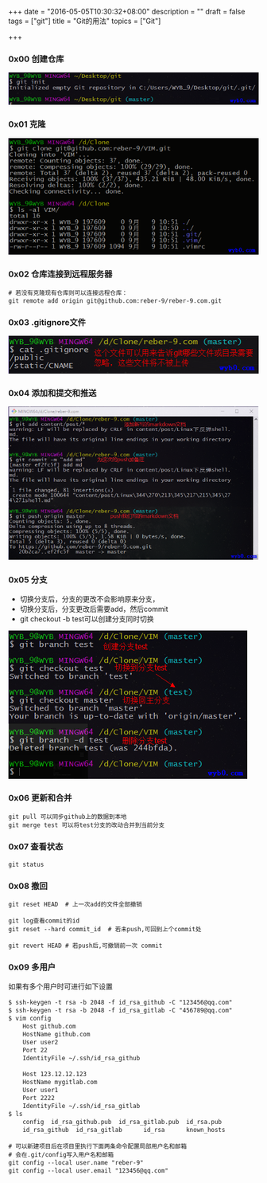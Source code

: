 +++
date = "2016-05-05T10:30:32+08:00"
description = ""
draft = false
tags = ["git"]
title = "Git的用法"
topics = ["Git"]

+++

### 0x00 创建仓库
![创建仓库](/img/post/git_init.png)

### 0x01 克隆
![git克隆](/img/post/git_clone.png)

### 0x02 仓库连接到远程服务器
```
# 若没有克隆现有仓库则可以连接远程仓库：
git remote add origin git@github.com:reber-9/reber-9.com.git
```

### 0x03 .gitignore文件
![gitignore](/img/post/git_gitignore.png)

### 0x04 添加和提交和推送
![推送更改](/img/post/win_github_add_push_md.png)

### 0x05 分支
* 切换分支后，分支的更改不会影响原来分支，
* 切换分支后，分支更改后需要add，然后commit
* git checkout -b test可以创建分支同时切换

![分支](/img/post/git_branch.png)

### 0x06 更新和合并
```
git pull 可以同步github上的数据到本地
git merge test 可以将test分支的改动合并到当前分支
```

### 0x07 查看状态
```
git status
```

### 0x08 撤回
```
git reset HEAD  # 上一次add的文件全部撤销

git log查看commit的id  
git reset --hard commit_id  # 若未push,可回到上个commit处

git revert HEAD # 若push后,可撤销前一次 commit 
```

### 0x09 多用户
如果有多个用户时可进行如下设置
```
$ ssh-keygen -t rsa -b 2048 -f id_rsa_github -C "123456@qq.com"
$ ssh-keygen -t rsa -b 2048 -f id_rsa_gitlab -C "456789@qq.com"
$ vim config
    Host github.com
    HostName github.com
    User user2
    Port 22
    IdentityFile ~/.ssh/id_rsa_github

    Host 123.12.12.123
    HostName mygitlab.com
    User user1
    Port 2222
    IdentityFile ~/.ssh/id_rsa_gitlab
$ ls
    config  id_rsa_github.pub  id_rsa_gitlab.pub  id_rsa.pub
    id_rsa_github  id_rsa_gitlab      id_rsa      known_hosts

# 可以新建项目后在项目里执行下面两条命令配置局部用户名和邮箱
# 会在.git/config写入用户名和邮箱
git config --local user.name "reber-9"  
git config --local user.email "123456@qq.com"
```